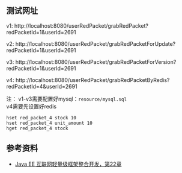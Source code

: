 ## 测试网址

v1: http://localhost:8080/userRedPacket/grabRedPacket?redPacketId=1&userId=2691

v2: http://localhost:8080/userRedPacket/grabRedPacketForUpdate?redPacketId=1&userId=2691

v3: http://localhost:8080/userRedPacket/grabRedPacketForVersion?redPacketId=1&userId=2691

v4: http://localhost:8080/userRedPacket/grabRedPacketByRedis?redPacketId=4&userId=2691

注：
v1-v3需要配置好mysql：`resource/mysql.sql`  
v4需要先设置好redis  
```shell
hset red_packet_4 stock 10
hset red_packet_4 unit_amount 10
hget red_packet_4 stock
```

## 参考资料
- [Java EE 互联网轻量级框架整合开发，第22章](#)